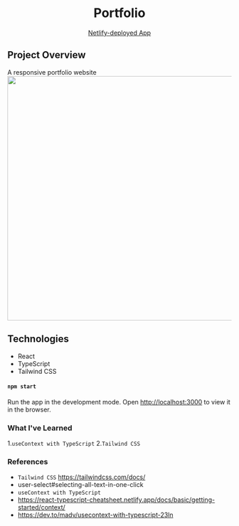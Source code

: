 <h1 align="center"> Portfolio</h1><p align="center">
<div align="center">
  <p align="center"><a href="https://affectionate-gates-1814fd.netlify.app">Netlify-deployed App</a></p>
</div>

## Project Overview

A responsive portfolio website
<img src="https://user-images.githubusercontent.com/75744588/157440571-5d3fbe7a-1cc7-4d55-88a7-7b2d97564fa7.png" width="550"> 

## Technologies
- React
- TypeScript
- Tailwind CSS

#### `npm start`

Run the app in the development mode.
Open [http://localhost:3000](http://localhost:3000) to view it in the browser.

### What I've Learned

1.`useContext with TypeScript`
2.`Tailwind CSS`

### References

- `Tailwind CSS` https://tailwindcss.com/docs/
- user-select#selecting-all-text-in-one-click
- `useContext with TypeScript`
- https://react-typescript-cheatsheet.netlify.app/docs/basic/getting-started/context/
- https://dev.to/madv/usecontext-with-typescript-23ln
